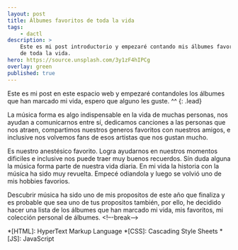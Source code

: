 ```yaml
---
layout: post
title: Álbumes favoritos de toda la vida
tags:
    - dactl
description: >
    Este es mi post introductorio y empezaré contando mis álbumes favoritos
    de toda la vida. 
hero: https://source.unsplash.com/3y1zF4hIPCg
overlay: green
published: true
---
```

Este es mi post en este espacio web y empezaré contandoles los álbumes que han marcado mi vida,
espero que alguno les guste. ^^
{: .lead}

La música forma es algo indispensable en la vida de muchas personas, nos ayudan a comunicarnos entre sí,
dedicamos canciones a las personas que nos atraen, compartimos nuestros generos favoritos con nuestros amigos, 
e inclusive nos volvemos fans de esos artistas que nos gustan mucho.

Es nuestro anestésico favorito. Logra ayudarnos en nuestros momentos dificiles e inclusive nos puede traer muy buenos recuerdos. Sín duda alguna la música forma parte de nuestra vida diaria. En mi vida la historia con la 
música ha sido muy revuelta. Empecé odiandola y luego se volvió uno de mis hobbies favorios. 

Descubrir música ha sido uno de mis propositos de este año que finaliza y es probable que sea uno de tus propositos también, por ello, he decidido hacer una lista de los álbumes que han marcado mi vida, mis favoritos, mi colección personal de álbumes. 
<!–-break-–>

*[HTML]: HyperText Markup Language
*[CSS]: Cascading Style Sheets
*[JS]: JavaScript